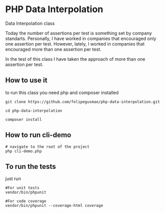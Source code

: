 # PHP Data Interpolation

Data Interpolation class

Today the number of assertions per test is something set by company standarts. Personally, I have worked in companies that encouraged only one assertion per test. However, lately, I worked in companies that encouraged more than one assertion per test.

In the test of this class I have taken the approach of more than one assertion per test.


## How to use it

to run this class you need php and composer installed

```
git clone https://github.com/felipegusmao/php-data-interpolation.git

cd php-data-interpolation

composer install
```

## How to run cli-demo

```
# navigate to the root of the project
php cli-demo.php
```

## To run the tests

just run

```
#For unit tests
vendor/bin/phpunit

#For code coverage
vendor/bin/phpunit --coverage-html coverage
```


